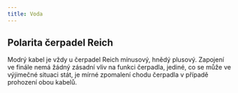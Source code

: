 ```yaml
---
title: Voda
---
```


## Polarita čerpadel Reich

Modrý kabel je vždy u čerpadel Reich mínusový, hnědý plusový. Zapojení ve
finále nemá žádný zásadní vliv na funkci čerpadla, jediné, co se může ve
výjimečné situaci stát, je mírné zpomalení chodu čerpadla v případě prohození
obou kabelů.
